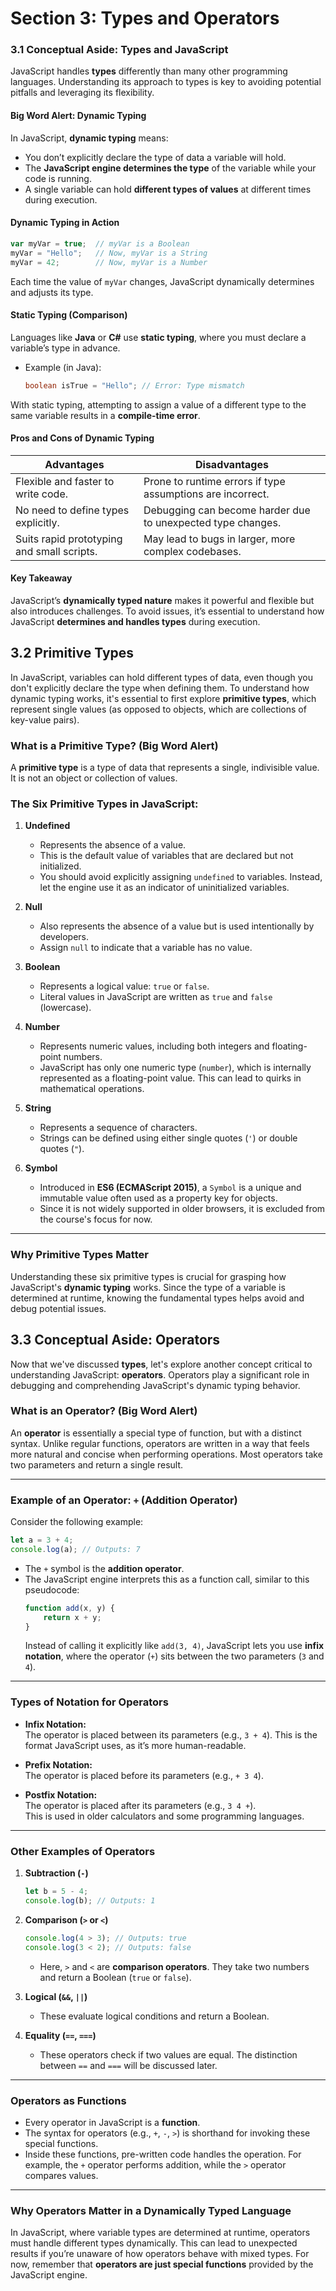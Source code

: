 # Section 3: Types and Operators

### 3.1 Conceptual Aside: Types and JavaScript

JavaScript handles **types** differently than many other programming languages. Understanding its approach to types is key to avoiding potential pitfalls and leveraging its flexibility.

#### Big Word Alert: Dynamic Typing
In JavaScript, **dynamic typing** means:
- You don’t explicitly declare the type of data a variable will hold.
- The **JavaScript engine determines the type** of the variable while your code is running.
- A single variable can hold **different types of values** at different times during execution.

#### Dynamic Typing in Action
```javascript
var myVar = true;  // myVar is a Boolean
myVar = "Hello";   // Now, myVar is a String
myVar = 42;        // Now, myVar is a Number
```

Each time the value of `myVar` changes, JavaScript dynamically determines and adjusts its type.

#### Static Typing (Comparison)
Languages like **Java** or **C#** use **static typing**, where you must declare a variable’s type in advance.
- Example (in Java):
  ```java
  boolean isTrue = "Hello"; // Error: Type mismatch
  ```

With static typing, attempting to assign a value of a different type to the same variable results in a **compile-time error**.

#### Pros and Cons of Dynamic Typing

| **Advantages**                             | **Disadvantages**                                           |
|--------------------------------------------|-------------------------------------------------------------|
| Flexible and faster to write code.         | Prone to runtime errors if type assumptions are incorrect.  |
| No need to define types explicitly.        | Debugging can become harder due to unexpected type changes. |
| Suits rapid prototyping and small scripts. | May lead to bugs in larger, more complex codebases.         |

#### Key Takeaway
JavaScript’s **dynamically typed nature** makes it powerful and flexible but also introduces challenges. To avoid issues, it’s essential to understand how JavaScript **determines and handles types** during execution.


## 3.2 Primitive Types

In JavaScript, variables can hold different types of data, even though you don't explicitly declare the type when defining them. To understand how dynamic typing works, it's essential to first explore **primitive types**, which represent single values (as opposed to objects, which are collections of key-value pairs).

### What is a Primitive Type? (Big Word Alert)
A **primitive type** is a type of data that represents a single, indivisible value. It is not an object or collection of values.

### The Six Primitive Types in JavaScript:
1. **Undefined**
   - Represents the absence of a value.
   - This is the default value of variables that are declared but not initialized.
   - You should avoid explicitly assigning `undefined` to variables. Instead, let the engine use it as an indicator of uninitialized variables.

2. **Null**
   - Also represents the absence of a value but is used intentionally by developers.
   - Assign `null` to indicate that a variable has no value.

3. **Boolean**
   - Represents a logical value: `true` or `false`.
   - Literal values in JavaScript are written as `true` and `false` (lowercase).

4. **Number**
   - Represents numeric values, including both integers and floating-point numbers.
   - JavaScript has only one numeric type (`number`), which is internally represented as a floating-point value. This can lead to quirks in mathematical operations.

5. **String**
   - Represents a sequence of characters.
   - Strings can be defined using either single quotes (`'`) or double quotes (`"`).

6. **Symbol**
   - Introduced in **ES6 (ECMAScript 2015)**, a `Symbol` is a unique and immutable value often used as a property key for objects.
   - Since it is not widely supported in older browsers, it is excluded from the course's focus for now.

---

### Why Primitive Types Matter
Understanding these six primitive types is crucial for grasping how JavaScript's **dynamic typing** works. Since the type of a variable is determined at runtime, knowing the fundamental types helps avoid and debug potential issues.


## 3.3 Conceptual Aside: Operators

Now that we've discussed **types**, let's explore another concept critical to understanding JavaScript: **operators**. Operators play a significant role in debugging and comprehending JavaScript's dynamic typing behavior.

### What is an Operator? (Big Word Alert)
An **operator** is essentially a special type of function, but with a distinct syntax. Unlike regular functions, operators are written in a way that feels more natural and concise when performing operations. Most operators take two parameters and return a single result.

---

### Example of an Operator: `+` (Addition Operator)
Consider the following example:  
```javascript
let a = 3 + 4;
console.log(a); // Outputs: 7
```

- The `+` symbol is the **addition operator**.  
- The JavaScript engine interprets this as a function call, similar to this pseudocode:
  ```javascript
  function add(x, y) {
      return x + y;
  }
  ```
  Instead of calling it explicitly like `add(3, 4)`, JavaScript lets you use **infix notation**, where the operator (`+`) sits between the two parameters (`3` and `4`).

---

### Types of Notation for Operators
- **Infix Notation:**  
  The operator is placed between its parameters (e.g., `3 + 4`). This is the format JavaScript uses, as it’s more human-readable.
  
- **Prefix Notation:**  
  The operator is placed before its parameters (e.g., `+ 3 4`).
  
- **Postfix Notation:**  
  The operator is placed after its parameters (e.g., `3 4 +`).  
  This is used in older calculators and some programming languages.

---

### Other Examples of Operators
1. **Subtraction (`-`)**
   ```javascript
   let b = 5 - 4;
   console.log(b); // Outputs: 1
   ```

2. **Comparison (`>` or `<`)**
   ```javascript
   console.log(4 > 3); // Outputs: true
   console.log(3 < 2); // Outputs: false
   ```
   - Here, `>` and `<` are **comparison operators**. They take two numbers and return a Boolean (`true` or `false`).

3. **Logical (`&&`, `||`)**
   - These evaluate logical conditions and return a Boolean.

4. **Equality (`==`, `===`)**
   - These operators check if two values are equal. The distinction between `==` and `===` will be discussed later.

---

### Operators as Functions
- Every operator in JavaScript is a **function**.
- The syntax for operators (e.g., `+`, `-`, `>`) is shorthand for invoking these special functions.
- Inside these functions, pre-written code handles the operation. For example, the `+` operator performs addition, while the `>` operator compares values.

---

### Why Operators Matter in a Dynamically Typed Language
In JavaScript, where variable types are determined at runtime, operators must handle different types dynamically. This can lead to unexpected results if you’re unaware of how operators behave with mixed types. For now, remember that **operators are just special functions** provided by the JavaScript engine.

